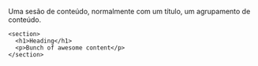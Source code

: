 Uma sesão de conteúdo, normalmente com um título, um agrupamento de conteúdo.

	<section>
	  <h1>Heading</h1>
	  <p>Bunch of awesome content</p>
	</section>